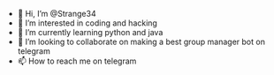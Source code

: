 - 👋 Hi, I’m @Strange34
- 👀 I’m interested in coding and hacking
- 🌱 I’m currently learning python and java
- 💞️ I’m looking to collaborate on making a best group manager bot on telegram 
- 📫 How to reach me on telegram 

<!---
Strange34/Strange34 is a ✨ special ✨ repository because its `README.md` (this file) appears on your GitHub profile.
You can click the Preview link to take a look at your changes.
--->
